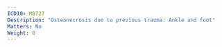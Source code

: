 ```yaml
---
ICD10: M8727
Description: "Osteonecrosis due to previous trauma: Ankle and foot"
Matters: No
Weight: 0
---
```

